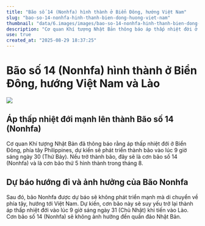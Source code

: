 ```yaml
---
title: "Bão số 14 (Nonhfa) hình thành ở Biển Đông, hướng Việt Nam"
slug: "bao-so-14-nonhfa-hinh-thanh-bien-dong-huong-viet-nam"
thumbnail: "data/6.images/images/bao-so-14-nonhfa-hinh-thanh-bien-dong-huong-viet-nam.webp"
description: "Cơ quan Khí tượng Nhật Bản thông báo áp thấp nhiệt đới ở Biển Đông sẽ phát triển thành bão số 14 (Nonhfa), dự kiến di chuyển về phía Việt Nam và Lào."
use: true
created_at: "2025-08-29 18:37:25"
---
```


# Bão số 14 (Nonhfa) hình thành ở Biển Đông, hướng Việt Nam và Lào

![](/images/20250829-22136378-tbcv-000-4-view.webp)

## Áp thấp nhiệt đới mạnh lên thành Bão số 14 (Nonhfa)

Cơ quan Khí tượng Nhật Bản đã thông báo rằng áp thấp nhiệt đới ở Biển Đông, phía tây Philippines, dự kiến sẽ phát triển thành bão vào lúc 9 giờ sáng ngày 30 (Thứ Bảy). Nếu trở thành bão, đây sẽ là cơn bão số 14 (Nonhfa) và là cơn bão thứ 5 hình thành trong tháng 8.

## Dự báo hướng đi và ảnh hưởng của Bão Nonhfa

Sau đó, bão Nonhfa được dự báo sẽ không phát triển mạnh mà di chuyển về phía tây, hướng tới Việt Nam. Dự kiến, cơn bão này sẽ suy yếu trở lại thành áp thấp nhiệt đới vào lúc 9 giờ sáng ngày 31 (Chủ Nhật) khi tiến vào Lào. Cơn bão số 14 (Nonhfa) sẽ không ảnh hưởng đến quần đảo Nhật Bản.